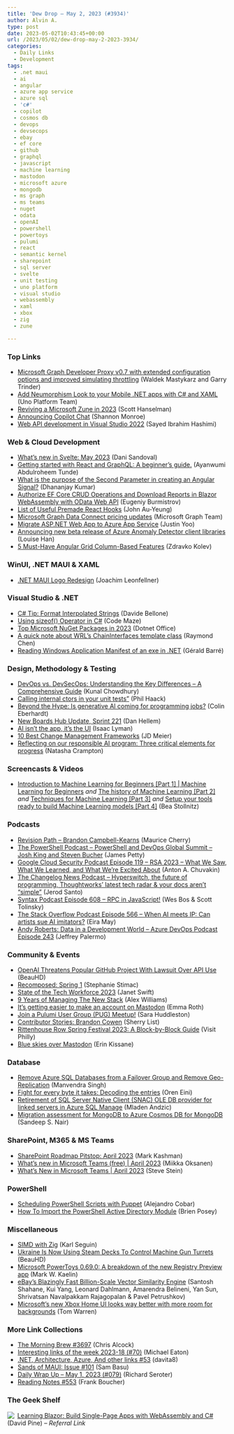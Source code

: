 ```yaml
---
title: 'Dew Drop – May 2, 2023 (#3934)'
author: Alvin A.
type: post
date: 2023-05-02T10:43:45+00:00
url: /2023/05/02/dew-drop-may-2-2023-3934/
categories:
  - Daily Links
  - Development
tags:
  - .net maui
  - ai
  - angular
  - azure app service
  - azure sql
  - 'c#'
  - copilot
  - cosmos db
  - devops
  - devsecops
  - ebay
  - ef core
  - github
  - graphql
  - javascript
  - machine learning
  - mastodon
  - microsoft azure
  - mongodb
  - ms graph
  - ms teams
  - nuget
  - odata
  - openAI
  - powershell
  - powertoys
  - pulumi
  - react
  - semantic kernel
  - sharepoint
  - sql server
  - svelte
  - unit testing
  - uno platform
  - visual studio
  - webassembly
  - xaml
  - xbox
  - zig
  - zune

---
```

### <a name="top"></a>Top Links

  * <a href="https://devblogs.microsoft.com/microsoft365dev/microsoft-graph-developer-proxy-v0-7-extended-configuration-options-improved-simulating-throttling/" target="_blank" rel="noopener">Microsoft Graph Developer Proxy v0.7 with extended configuration options and improved simulating throttling</a> (Waldek Mastykarz and Garry Trinder)
  * <a href="https://platform.uno/blog/neumorphism-design-in-uno-platform-using-xaml-and-csharp/" target="_blank" rel="noopener">Add Neumorphism Look to your Mobile .NET apps with C# and XAML</a> (Uno Platform Team)
  * <a href="http://www.youtube.com/watch?v=m-ZPx-h5ApU" target="_blank" rel="noopener">Reviving a Microsoft Zune in 2023</a> (Scott Hanselman)
  * <a href="https://devblogs.microsoft.com/semantic-kernel/announcing-copilot-chat/" target="_blank" rel="noopener">Announcing Copilot Chat</a> (Shannon Monroe)
  * <a href="https://devblogs.microsoft.com/visualstudio/web-api-development-in-visual-studio-2022/" target="_blank" rel="noopener">Web API development in Visual Studio 2022</a> (Sayed Ibrahim Hashimi)

### <a name="web"></a>Web & Cloud Development

  * <a href="https://svelte.dev/blog/whats-new-in-svelte-may-2023" target="_blank" rel="noopener">What&#8217;s new in Svelte: May 2023</a> (Dani Sandoval)
  * <a href="https://dev.to/dev_cody/getting-started-with-react-and-graphql-a-beginners-guide-2ml" target="_blank" rel="noopener">Getting started with React and GraphQL: A beginner&#8217;s guide.</a> (Ayanwumi Abdulroheem Tunde)
  * <a href="https://debugmode.net/2023/05/02/what-is-the-purpose-of-the-second-parameter-in-creating-an-angular-signal/" target="_blank" rel="noopener">What is the purpose of the Second Parameter in creating an Angular Signal?</a> (Dhananjay Kumar)
  * <a href="https://community.devexpress.com/blogs/news/archive/2023/05/01/authorize-ef-core-crud-operations-and-download-reports-in-blazor-webassembly-with-odata-web-api.aspx" target="_blank" rel="noopener">Authorize EF Core CRUD Operations and Download Reports in Blazor WebAssembly with OData Web API</a> (Eugeniy Burmistrov)
  * <a href="https://www.telerik.com/blogs/list-of-useful-premade-react-hooks" target="_blank" rel="noopener">List of Useful Premade React Hooks</a> (John Au-Yeung)
  * <a href="https://devblogs.microsoft.com/microsoft365dev/microsoft-graph-data-connect-pricing-updates/" target="_blank" rel="noopener">Microsoft Graph Data Connect pricing updates</a> (Microsoft Graph Team)
  * <a href="https://techcommunity.microsoft.com/t5/apps-on-azure-blog/migrate-asp-net-web-app-to-azure-app-service/ba-p/3808734" target="_blank" rel="noopener">Migrate ASP.NET Web App to Azure App Service</a> (Justin Yoo)
  * <a href="https://devblogs.microsoft.com/azure-sdk/new-beta-release-of-azure-anomaly-detector-libraries/" target="_blank" rel="noopener">Announcing new beta release of Azure Anomaly Detector client libraries</a> (Louise Han)
  * <a href="https://www.infragistics.com/community/blogs/b/infragistics/posts/angular-grid-column-based-features" target="_blank" rel="noopener">5 Must-Have Angular Grid Column-Based Features</a> (Zdravko Kolev)

### <a name="silverlight"></a>WinUI, .NET MAUI & XAML

  * <a href="https://johnnys.news/2023/05/NET-MAUI-Logo-Redesign/" target="_blank" rel="noopener">.NET MAUI Logo Redesign</a> (Joachim Leonfellner)

### <a name="dotnet"></a>Visual Studio & .NET

  * <a href="https://code4it.dev/csharptips/format-interpolated-strings/" target="_blank" rel="noopener">C# Tip: Format Interpolated Strings</a> (Davide Bellone)
  * <a href="https://code-maze.com/csharp-sizeof-operator/" target="_blank" rel="noopener">Using sizeof() Operator in C#</a> (Code Maze)
  * <a href="https://www.dotnetoffice.com/2023/05/top-nuget-packages-for-2023.html" target="_blank" rel="noopener">Top Microsoft NuGet Packages in 2023</a> (Dotnet Office)
  * <a href="https://devblogs.microsoft.com/oldnewthing/20230501-00/?p=108118" target="_blank" rel="noopener">A quick note about WRL’s Chain­Interfaces template class</a> (Raymond Chen)
  * <a href="https://www.meziantou.net/reading-windows-application-manifest-of-an-exe-in-dotnet.htm?utm_medium=social&utm_source=syndication" target="_blank" rel="noopener">Reading Windows Application Manifest of an exe in .NET</a> (Gérald Barré)

### <a name="design"></a>Design, Methodology & Testing

  * <a href="https://www.kunal-chowdhury.com/2023/05/devops-vs-devsecops.html" target="_blank" rel="noopener">DevOps vs. DevSecOps: Understanding the Key Differences &#8211; A Comprehensive Guide</a> (Kunal Chowdhury)
  * <a href="https://haacked.com/archive/2023/05/01/calling-internal-ctors/" target="_blank" rel="noopener">Calling internal ctors in your unit tests”</a> (Phil Haack)
  * <a href="https://blog.scottlogic.com/2023/05/02/beyond-the-hype-is-generative-ai-coming-for-programming-jobs.html" target="_blank" rel="noopener">Beyond the Hype: Is generative AI coming for programming jobs?</a> (Colin Eberhardt)
  * <a href="https://devblogs.microsoft.com/devops/new-boards-hub-update-sprint-221/" target="_blank" rel="noopener">New Boards Hub Update, Sprint 221</a> (Dan Hellem)
  * <a href="https://stackoverflow.blog/2023/05/01/ai-isnt-the-app-its-the-ui/" target="_blank" rel="noopener">AI isn’t the app, it’s the UI</a> (Isaac Lyman)
  * <a href="https://jdmeier.com/change-management-frameworks/" target="_blank" rel="noopener">10 Best Change Management Frameworks</a> (JD Meier)
  * <a href="https://blogs.microsoft.com/on-the-issues/2023/05/01/responsible-ai-standards-principles-governance-progress/" target="_blank" rel="noopener">Reflecting on our responsible AI program: Three critical elements for progress</a> (Natasha Crampton)

### <a name="videos"></a>Screencasts & Videos

  * <a href="http://www.youtube.com/watch?v=6mSx_KJxcHI" target="_blank" rel="noopener">Introduction to Machine Learning for Beginners [Part 1] | Machine Learning for Beginners</a> _and_ <a href="http://www.youtube.com/watch?v=N6wxM4wZ7V0" target="_blank" rel="noopener">The history of Machine Learning [Part 2]</a> _and_ <a href="http://www.youtube.com/watch?v=4NGM0U2ZSHU" target="_blank" rel="noopener">Techniques for Machine Learning [Part 3]</a> _and_ <a href="http://www.youtube.com/watch?v=-DfeD2k2Kj0" target="_blank" rel="noopener">Setup your tools ready to build Machine Learning models [Part 4]</a> (Bea Stollnitz)

### <a name="podcasts"></a>Podcasts

  * <a href="https://revisionpath.com/brandon-campbell-kearns" target="_blank" rel="noopener">Revision Path &#8211; Brandon Campbell-Kearns</a> (Maurice Cherry)
  * <a href="https://powershell.org/2023/05/the-powershell-podcast-powershell-and-devops-global-summit-josh-king-and-steven-bucher/" target="_blank" rel="noopener">The PowerShell Podcast &#8211; PowerShell and DevOps Global Summit – Josh King and Steven Bucher</a> (James Petty)
  * <a href="https://cloudsecuritypodcast.libsyn.com/ep119-rsa-2023-what-we-saw-what-we-learned-and-what-were-excited-about" target="_blank" rel="noopener">Google Cloud Security Podcast Episode 119 &#8211; RSA 2023 &#8211; What We Saw, What We Learned, and What We&#8217;re Excited About</a> (Anton A. Chuvakin)
  * <a href="https://changelog.com/news/42" target="_blank" rel="noopener">The Changelog News Podcast &#8211; Hyperswitch, the future of programming, Thoughtworks&#8217; latest tech radar & your docs aren&#8217;t &#8220;simple&#8221;</a> (Jerod Santo)
  * <a href="http://sites.libsyn.com/100962/rpc-in-javascript" target="_blank" rel="noopener">Syntax Podcast Episode 608 &#8211; RPC in JavaScript!</a> (Wes Bos & Scott Tolinsky)
  * <a href="https://stackoverflow.blog/2023/05/02/when-ai-meets-ip-can-artists-sue-ai-imitators-ep-566/" target="_blank" rel="noopener">The Stack Overflow Podcast Episode 566 &#8211; When AI meets IP: Can artists sue AI imitators?</a> (Eira May)
  * <a href="http://feed.azuredevops.show/andy-roberts-data-in-a-development-world-episode-243" target="_blank" rel="noopener">Andy Roberts: Data in a Development World &#8211; Azure DevOps Podcast Episode 243</a> (Jeffrey Palermo)

### <a name="events"></a>Community & Events

  * <a href="https://yro.slashdot.org/story/23/05/01/2224204/openai-threatens-popular-github-project-with-lawsuit-over-api-use?utm_source=rss1.0mainlinkanon&utm_medium=feed" target="_blank" rel="noopener">OpenAI Threatens Popular GitHub Project With Lawsuit Over API Use</a> (BeauHD)
  * <a href="https://blog.stephaniestimac.com/posts/2023/05/recomposed/" target="_blank" rel="noopener">Recomposed: Spring 1</a> (Stephanie Stimac)
  * <a href="http://www.i-programmer.info/news/99-professional/16266-state-of-the-tech-workforce-2023.html" target="_blank" rel="noopener">State of the Tech Workforce 2023</a> (Janet Swift)
  * <a href="https://thenewstack.io/9-years-of-managing-the-new-stack/" target="_blank" rel="noopener">9 Years of Managing The New Stack</a> (Alex Williams)
  * <a href="https://www.theverge.com/2023/5/1/23707019/mastodon-account-creation-twitter-alternative" target="_blank" rel="noopener">It’s getting easier to make an account on Mastodon</a> (Emma Roth)
  * <a href="https://www.pulumi.com/blog/join-pulumi-user-group-community/" target="_blank" rel="noopener">Join a Pulumi User Group (PUG) Meetup!</a> (Sara Huddleston)
  * <a href="https://techcommunity.microsoft.com/t5/azure-developer-community-blog/contributor-stories-brandon-cowen/ba-p/3809405" target="_blank" rel="noopener">Contributor Stories: Brandon Cowen</a> (Sherry List)
  * <a href="https://www.visitphilly.com/things-to-do/events/rittenhouse-row-spring-festival/" target="_blank" rel="noopener">Rittenhouse Row Spring Festival 2023: A Block-by-Block Guide</a> (Visit Philly)
  * <a href="https://erinkissane.com/blue-skies-over-mastodon" target="_blank" rel="noopener">Blue skies over Mastodon</a> (Erin Kissane)

### <a name="sql"></a>Database

  * <a href="https://www.mssqltips.com/sqlservertip/7645/remove-sql-database-from-azure-failover-group/" target="_blank" rel="noopener">Remove Azure SQL Databases from a Failover Group and Remove Geo-Replication</a> (Manvendra Singh)
  * <a href="https://ayende.com/blog/199393-B/fight-for-every-byte-it-takes-decoding-the-entries?Key=f241e460-96cc-4efa-a99d-56e5df3e9e1c" target="_blank" rel="noopener">Fight for every byte it takes: Decoding the entries</a> (Oren Eini)
  * <a href="https://techcommunity.microsoft.com/t5/azure-sql-blog/retirement-of-sql-server-native-client-snac-ole-db-provider-for/ba-p/3809967" target="_blank" rel="noopener">Retirement of SQL Server Native Client (SNAC) OLE DB provider for linked servers in Azure SQL Manage</a> (Mladen Andzic)
  * <a href="https://devblogs.microsoft.com/cosmosdb/migration-assessment-for-mongodb-to-azure-cosmos-db-for-mongodb/" target="_blank" rel="noopener">Migration assessment for MongoDB to Azure Cosmos DB for MongoDB</a> (Sandeep S. Nair)

### <a name="sp"></a>SharePoint, M365 & MS Teams

  * <a href="https://techcommunity.microsoft.com/t5/microsoft-sharepoint-blog/sharepoint-roadmap-pitstop-april-2023/ba-p/3808955" target="_blank" rel="noopener">SharePoint Roadmap Pitstop: April 2023</a> (Mark Kashman)
  * <a href="https://techcommunity.microsoft.com/t5/microsoft-teams-free-blog/what-s-new-in-microsoft-teams-free-april-2023/ba-p/3809694" target="_blank" rel="noopener">What’s new in Microsoft Teams (free) | April 2023</a> (Miikka Oksanen)
  * <a href="https://techcommunity.microsoft.com/t5/microsoft-teams-blog/what-s-new-in-microsoft-teams-april-2023/ba-p/3809297" target="_blank" rel="noopener">What’s New in Microsoft Teams | April 2023</a> (Steve Stein)

### <a name="ps"></a>PowerShell

  * <a href="https://www.mssqltips.com/sqlservertip/7649/puppet-to-schedule-and-automate-devops-tasks-with-powershell/" target="_blank" rel="noopener">Scheduling PowerShell Scripts with Puppet</a> (Alejandro Cobar)
  * <a href="https://www.itprotoday.com/powershell/how-import-powershell-active-directory-module" target="_blank" rel="noopener">How To Import the PowerShell Active Directory Module</a> (Brien Posey)

### <a name="misc"></a>Miscellaneous

  * <a href="https://www.openmymind.net/SIMD-With-Zig/" target="_blank" rel="noopener">SIMD with Zig</a> (Karl Seguin)
  * <a href="https://tech.slashdot.org/story/23/05/01/2233232/ukraine-is-now-using-steam-decks-to-control-machine-gun-turrets?utm_source=rss1.0mainlinkanon&utm_medium=feed" target="_blank" rel="noopener">Ukraine Is Now Using Steam Decks To Control Machine Gun Turrets</a> (BeauHD)
  * <a href="https://www.techrepublic.com/article/microsoft-powertoys-registry-preview/" target="_blank" rel="noopener">Microsoft PowerToys 0.69.0: A breakdown of the new Registry Preview app</a> (Mark W. Kaelin)
  * <a href="https://tech.ebayinc.com/engineering/ebays-blazingly-fast-billion-scale-vector-similarity-engine/" target="_blank" rel="noopener">eBay’s Blazingly Fast Billion-Scale Vector Similarity Engine</a> (Santosh Shahane, Kui Yang, Leonard Dahlmann, Amarendra Belineni, Yan Sun, Shrivatsan Navalpakkam Rajagopalan & Pavel Petrushkov)
  * <a href="https://www.theverge.com/2023/5/1/23706794/microsoft-new-xbox-home-ui-backgrounds-xbox-insider-testing" target="_blank" rel="noopener">Microsoft’s new Xbox Home UI looks way better with more room for backgrounds</a> (Tom Warren)

### <a name="links"></a>More Link Collections

  * <a href="https://blog.cwa.me.uk/2023/05/02/the-morning-brew-3697/" target="_blank" rel="noopener">The Morning Brew #3697</a> (Chris Alcock)
  * <a href="https://samestuffdifferentday.net/2023/05/01/Interesting-links-of-the-week-2023-18/" target="_blank" rel="noopener">Interesting links of the week 2023-18 (#70)</a> (Michael Eaton)
  * <a href="https://davidshergilashvili.space/2023/05/01/net-architecture-azure-and-other-links-53/" target="_blank" rel="noopener">.NET, Architecture, Azure, And other links #53</a> (davita8)
  * <a href="https://www.telerik.com/blogs/sands-maui-issue-101" target="_blank" rel="noopener">Sands of MAUI: Issue #101</a> (Sam Basu)
  * <a href="https://seroter.com/2023/05/01/daily-wrap-up-may-1-2023-079/" target="_blank" rel="noopener">Daily Wrap Up – May 1, 2023 (#079)</a> (Richard Seroter)
  * <a href="https://www.frankysnotes.com/2023/05/reading-notes-553.html" target="_blank" rel="noopener">Reading Notes #553</a> (Frank Boucher)

### <a name="shelf"></a>The Geek Shelf

<a href="https://www.amazon.com/dp/1098113241/?tag=amavin-20" target="_blank" rel="noopener"><img decoding="async" align="left" style="border: 0px currentcolor; border-image: none; float: left; display: inline; background-image: none;" src="https://m.media-amazon.com/images/I/41zV1ynVC3L._SS135_.jpg" border="0" /></a>&nbsp;<a href="https://www.amazon.com/dp/1098113241/?tag=amavin-20" target="_blank" rel="noopener">Learning Blazor: Build Single-Page Apps with WebAssembly and C#</a> (David Pine) _&#8211; Referral Link_